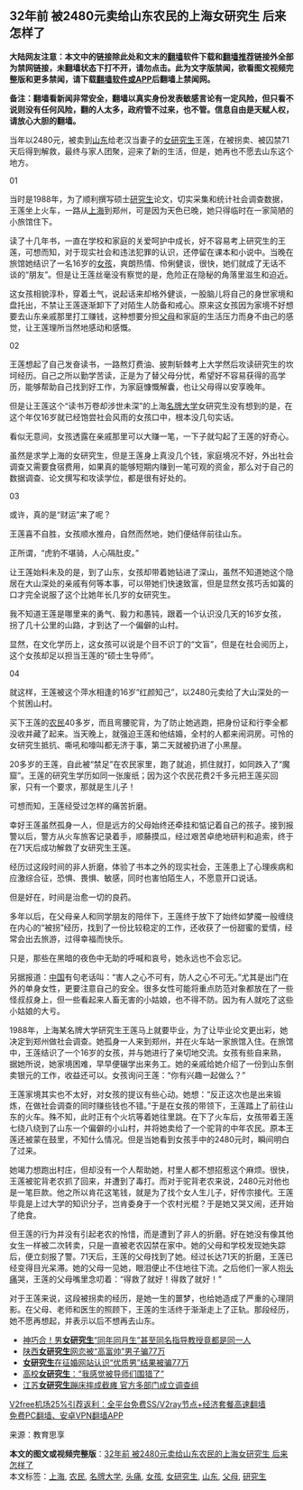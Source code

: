  <h2>32年前 被2480元卖给山东农民的上海女研究生 后来怎样了</h2> <p class="notice"><b>大陆网友注意：本文中的链接除此处和文末的<a href="https://github.com/bannedbook/fanqiang" >翻墙</a>软件下载和<a href="https://github.com/killgcd/justmysocks/blob/master/README.md">翻墙推荐</a>链接外全部为禁网链接，未翻墙状态下打不开，请勿点击。此为文字版禁闻，欲看图文视频完整版和更多禁闻，请下载<a href="https://github.com/bannedbook/fanqiang">翻墙软件或APP</a>后翻墙上禁闻网。</p><p>备注：翻墙看新闻非常安全，翻墙以真实身份发表敏感言论有一定风险，但只看不说则没有任何风险，翻的人太多，政府管不过来，也不管。信息自由是天赋人权，请放心大胆的翻墙。</b></p>  <div class="entry"> <p>当年以2480元，被卖到<a href="https://www.bannedbook.org/bnews/tag/%e5%b1%b1%e4%b8%9c/" class="st_tag internal_tag" rel="tag" title="标签 山东 下的日志">山东</a>给老汉当妻子的<a href="https://www.bannedbook.org/bnews/tag/%e5%a5%b3%e7%a0%94%e7%a9%b6%e7%94%9f/" class="st_tag internal_tag" rel="tag" title="标签 女研究生 下的日志">女研究生</a>王莲，在被拐卖、被囚禁71天后得到解救，最终与家人团聚，迎来了新的生活，但是，她再也不愿去山东这个地方。</p> <p>01</p> <p>当时是1988年，为了顺利撰写硕士<a href="https://www.bannedbook.org/bnews/tag/%e7%a0%94%e7%a9%b6%e7%94%9f/" class="st_tag internal_tag" rel="tag" title="标签 研究生 下的日志">研究生</a>论文，切实采集和统计社会调查数据，王莲坐上火车，一路从<a href="https://www.bannedbook.org/bnews/tag/%e4%b8%8a%e6%b5%b7/" class="st_tag internal_tag" rel="tag" title="标签 上海 下的日志">上海</a>到郑州，可是因为天色已晚，她只得临时在一家简陋的小旅馆住下。</p> <p>读了十几年书，一直在学校和家庭的关爱呵护中成长，好不容易考上研究生的王莲，可想而知，对于现实社会和违法犯罪的认识，还停留在课本和小说中。当晚在旅馆她结识了一名16岁的<a href="https://www.bannedbook.org/bnews/tag/%e5%a5%b3%e5%ad%a9/" class="st_tag internal_tag" rel="tag" title="标签 女孩 下的日志">女孩</a>，爽朗热情、伶俐健谈，很快，她们就成了无话不谈的“朋友”。但是让王莲丝毫没有察觉的是，危险正在隐秘的角落里滋生和迫近。</p> <p>这女孩相貌淳朴，穿着土气，说起话来却格外健谈，一股脑儿将自己的身世家境和盘托出，不禁让王莲逐渐卸下了对陌生人防备和戒心。原来这女孩因为家境不好想要去山东亲戚那里打工赚钱，这种想要分担<a href="https://www.bannedbook.org/bnews/tag/%e7%88%b6%e6%af%8d/" class="st_tag internal_tag" rel="tag" title="标签 父母 下的日志">父母</a>和家庭的生活压力而身不由己的感觉，让王莲理所当然地感动和感慨。</p> <p>02</p> <p>王莲想起了自己发奋读书，一路熬灯费油、披荆斩棘考上大学然后攻读研究生的坎坷经历。自己之所以勤学苦读，正是为了替父母分忧，希望好不容易获得的高学历，能够帮助自己找到好工作，为家庭慷慨解囊，也让父母得以安享晚年。</p> <p>但是让王莲这个“读书万卷却涉世未深”的上海<a href="https://www.bannedbook.org/bnews/tag/%E5%90%8D%E7%89%8C%E5%A4%A7%E5%AD%A6/" class="st_tag internal_tag" rel="tag" title="标签 名牌大学 下的日志">名牌大学</a>女研究生没有想到的是，在这个年仅16岁就已经饱尝社会风雨的女孩口中，根本没几句实话。</p>  <p>看似无意间，女孩透露在亲戚那里可以大赚一笔，一下子就勾起了王莲的好奇心。</p> <p>虽然是求学上海的女研究生，但是王莲身上真没几个钱，家庭境况不好，外出社会调查又需要食宿费用，如果真的能够短期内赚到一笔可观的资金，那么对于自己的数据调查、论文撰写和攻读学位，都是很有好处的。</p> <p>03</p> <p>或许，真的是“财运”来了呢？</p> <p>王莲喜不自胜，女孩顺水推舟，自然而然地，她们便结伴前往山东。</p> <p>正所谓，“虎豹不堪骑，人心隔肚皮。”</p> <p>让王莲始料未及的是，到了山东，女孩却带着她钻进了深山，虽然不知道她这个隐居在大山深处的亲戚有何等本事，可以带她们快速致富，但是显然女孩巧舌如簧的口才完全说服了这个比她年长几岁的女研究生。</p> <p>我不知道王莲是哪里来的勇气、毅力和愚钝，跟着一个认识没几天的16岁女孩，拐了几十公里的山路，才到达了一个偏僻的山村。</p>  <p>显然，在文化学历上，这女孩可以说是个目不识丁的“文盲”，但是在社会阅历上，这个女孩却足以担当王莲的“硕士生导师”。</p> <p>04</p> <p>就这样，王莲被这个萍水相逢的16岁“红颜知己”，以2480元卖给了大山深处的一个贫困山村。</p> <p>买下王莲的<a href="https://www.bannedbook.org/bnews/tag/%e5%86%9c%e6%b0%91/" class="st_tag internal_tag" rel="tag" title="标签 农民 下的日志">农民</a>40多岁，而且弯腰驼背，为了防止她逃跑，把身份证和行李全都没收并藏了起来。当天晚上，就强迫王莲和他结婚，全村的人都来闹洞房。可怜的女研究生抵抗、嘶吼和嚎叫都无济于事，第二天就被扔进了小黑屋。</p> <p>20多岁的王莲，自此被“禁足”在农民家里，跑了就追，抓住就打，如同跌入了“魔窟”。王莲的研究生学历如同一张废纸；因为这个农民花费2千多元把王莲买回家，只有一个要求，那就是生儿子！</p> <p>可想而知，王莲经受过怎样的痛苦折磨。</p> <p>幸好王莲虽然孤身一人，但是远方的父母始终还牵挂和惦记着自己的孩子。接到报警以后，警方从火车旅客记录着手，顺藤摸瓜，经过艰苦卓绝地研判和追索，终于在71天后成功解救了女研究生王莲。</p> <p>经历过这段时间的非人折磨，体验了书本之外的现实社会，王莲患上了心理疾病和应激综合征，恐惧、畏惧、敏感，同时也害怕陌生人，不愿意开口说话。</p>  <p>但是好在，时间是治愈一切的良药。</p> <p>多年以后，在父母亲人和同学朋友的陪伴下，王莲终于放下了始终如梦魇一般缠绕在内心的“被拐”经历，找到了一份比较稳定的工作，还收获了一份甜蜜的爱情，经常会出去旅游，过得幸福而快乐。</p> <p>只是，那些在黑暗的夜色中无助的呼喊和哀号，她永远也不会忘记。</p> <p>另据报道：<span class='wp_keywordlink_affiliate'><a href="https://www.bannedbook.org/" title="中国" target="_blank">中国</a></span>有句老话叫：“害人之心不可有，防人之心不可无。”尤其是出门在外的单身女性，更要注意自己的安全。很多女性可能将重点防范对象都放在了一些怪叔叔身上，但一些看起来人畜无害的小姑娘，也不得不防。因为有人就吃了这些小姑娘的大亏。</p> <p>1988年，上海某名牌大学研究生王莲马上就要毕业，为了让毕业论文更出彩，她决定到郑州做社会调查。她孤身一人来到郑州，并在火车站一家旅馆入住。在旅馆中，王莲结识了一个16岁的女孩，并与她进行了亲切地交流。女孩有些自来熟，据她所说，她家境困难，早早便辍学出来务工。她的亲戚给她介绍了一份到山东倒卖银元的工作，收益还可以。女孩询问王莲：“你有兴趣一起做么？”</p> <p>王莲家境其实也不太好，对女孩的提议有些心动。她想：“反正这次也是出来锻炼，在做社会调查的同时赚些钱也不错。”于是在女孩的带领下，王莲踏上了前往山东的火车。殊不知，此时正有个火坑等着她往里跳。在下了火车后，女孩带着王莲七绕八绕到了山东一个偏僻的小山村，并将她卖给了一个驼背的中年农民。原本王莲还被蒙在鼓里，不知什么情况。但是当她看到女孩手中的2480元时，瞬间明白了过来。</p> <p>她竭力想跑出村庄，但却没有一个人帮助她，村里人都不想招惹这个麻烦。很快，王莲被驼背老农抓了回来，并遭到了毒打。而对于驼背老农来说，2480元对他也是一笔巨款。他之所以肯花这笔钱，就是为了找个女人生儿子，好传宗接代。王莲毕竟是上过大学的知识分子，岂肯委身于一个农村光棍？于是她又哭又闹，还开始了绝食。</p> <p>但王莲的行为并没有引起老农的怜惜，而是遭到了非人的折磨。好在她没有像其他女生一样被二次转卖，只是一直被老农囚禁在家中。她的父母和学校发现她失踪后，便立刻报了警。71天后，王莲的父母找到了她。经过长达71天的折磨，王莲已经变得目光呆滞。她的父母一见她，眼泪便止不住地往下流。之后他们一家人抱<a href="https://www.bannedbook.org/bnews/tag/%e5%a4%b4%e7%97%9b/" class="st_tag internal_tag" rel="tag" title="标签 头痛 下的日志">头痛</a>哭，王莲的父母嘴里念叨着：“得救了就好！得救了就好！”</p>  <p>对于王莲来说，这段被拐卖的经历，是她一生的噩梦，也给她造成了严重的心理阴影。在父母、老师和医生的照顾下，王莲的生活终于渐渐走上了正轨。那段经历，她不愿再想起，并表示以后不想再去山东。</p> <ul class='op-related-articles' title='相关阅读'> <li><a href='https://www.bannedbook.org/bnews/funmedia/20201030/1422558.html' target='_blank'>神巧合！男<b>女研究生</b>“同年同月生”甚至同名指导教授竟都是同一人</a></li> <li><a href='https://www.bannedbook.org/bnews/cbnews/20200705/1356130.html' target='_blank'>陕西<b>女研究生</b>网恋被“高富帅”男子骗77万</a></li> <li><a href='https://www.bannedbook.org/bnews/baitai/20200703/1354996.html' target='_blank'><b>女研究生</b>在征婚网站认识“优质男”结果被骗77万</a></li> <li><a href='https://www.bannedbook.org/bnews/cnnews/20200702/1354590.html' target='_blank'>高校<b>女研究生</b>：“我感觉被导师们围猎了”</a></li> <li><a href='https://www.bannedbook.org/bnews/baitai/20200604/1339498.html' target='_blank'>江苏<b>女研究生</b>蹦床摔成截瘫 官方多部门成立调查组</a></li> </ul> <p class="texttj"> <a href="https://www.bannedbook.org/forum23/topic22702.html" target="_blank">V2free机场25%引荐返利：全平台免费SS/V2ray节点+经济套餐高速翻墙</a><br/> <a href="https://github.com/bannedbook/fanqiang/wiki/%E7%A6%81%E9%97%BB%E7%BD%91%E5%AE%89%E5%8D%93%E7%BF%BB%E5%A2%99%E6%96%B0%E9%97%BBAPP" target="_blank">免费PC翻墙、安卓VPN翻墙APP</a></p><p> 来源：教育思享 </p><a name='sharetosocial'></a>       <div><b>本文的图文或视频完整版</b>：<a href='https://www.bannedbook.org/bnews/lifebaike/20201227/1455679.html'>32年前 被2480元卖给山东农民的上海女研究生 后来怎样了</a></div>  </div><!--END ENTRY--> <div class="postfooter"> <div>本文标签：<a href="https://www.bannedbook.org/bnews/tag/%e4%b8%8a%e6%b5%b7/" rel="tag">上海</a>, <a href="https://www.bannedbook.org/bnews/tag/%e5%86%9c%e6%b0%91/" rel="tag">农民</a>, <a href="https://www.bannedbook.org/bnews/tag/%E5%90%8D%E7%89%8C%E5%A4%A7%E5%AD%A6/" rel="tag">名牌大学</a>, <a href="https://www.bannedbook.org/bnews/tag/%e5%a4%b4%e7%97%9b/" rel="tag">头痛</a>, <a href="https://www.bannedbook.org/bnews/tag/%e5%a5%b3%e5%ad%a9/" rel="tag">女孩</a>, <a href="https://www.bannedbook.org/bnews/tag/%e5%a5%b3%e7%a0%94%e7%a9%b6%e7%94%9f/" rel="tag">女研究生</a>, <a href="https://www.bannedbook.org/bnews/tag/%e5%b1%b1%e4%b8%9c/" rel="tag">山东</a>, <a href="https://www.bannedbook.org/bnews/tag/%e7%88%b6%e6%af%8d/" rel="tag">父母</a>, <a href="https://www.bannedbook.org/bnews/tag/%e7%a0%94%e7%a9%b6%e7%94%9f/" rel="tag">研究生</a></div>  </div><!--END POSTFOOTER--> 